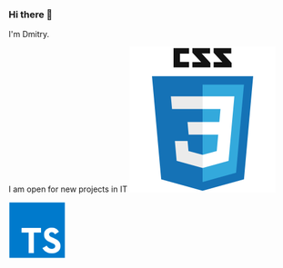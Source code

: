### Hi there 👋

I'm Dmitry.

I am open for new projects in IT
![](https://raw.githubusercontent.com/devicons/devicon/master/icons/css3/css3-original-wordmark.svg)

<img src="https://github.com/devicons/devicon/blob/master/icons/typescript/typescript-original.svg" width="100" height="100">
